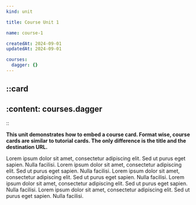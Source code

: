 ```yaml
---
kind: unit

title: Course Unit 1

name: course-1

createdAt: 2024-09-01
updatedAt: 2024-09-01

courses:
  dagger: {}
---
```


::card
---
:content: courses.dagger
---
::

**This unit demonstrates how to embed a course card.
Format wise, course cards are similar to tutorial cards.
The only difference is the title and the destination URL.**

Lorem ipsum dolor sit amet, consectetur adipiscing elit. Sed ut purus eget sapien. Nulla facilisi.
Lorem ipsum dolor sit amet, consectetur adipiscing elit. Sed ut purus eget sapien. Nulla facilisi.
Lorem ipsum dolor sit amet, consectetur adipiscing elit. Sed ut purus eget sapien. Nulla facilisi.
Lorem ipsum dolor sit amet, consectetur adipiscing elit. Sed ut purus eget sapien. Nulla facilisi.
Lorem ipsum dolor sit amet, consectetur adipiscing elit. Sed ut purus eget sapien. Nulla facilisi.

